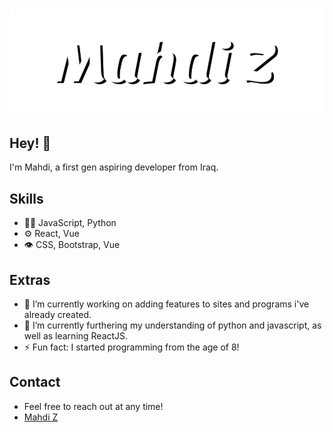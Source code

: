 <h1 align="center">
  <img src="https://raw.githubusercontent.com/mmzaini/mmzaini/master/name.svg" alt="Mahdi Zaini" />
</h1>


## Hey! 👋
I'm Mahdi, a first gen aspiring developer from Iraq.

## Skills
- 👨‍💻 JavaScript, Python
- ⚙️ React, Vue
- 👁️ CSS, Bootstrap, Vue

## Extras
- 🔭 I’m currently working on adding features to sites and programs i've already created.
- 🌱 I’m currently furthering my understanding of python and javascript, as well as learning ReactJS.
- ⚡ Fun fact: I started programming from the age of 8!

## Contact
- Feel free to reach out at any time!
- [Mahdi Z](mailto:zainimahdi@outlook.com?subject=[GitHub]%20Source%20Han%20Sans)

